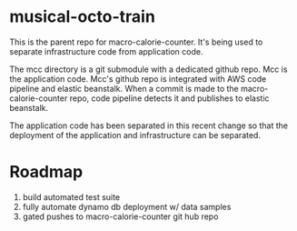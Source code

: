 # musical-octo-train
This is the parent repo for macro-calorie-counter.
It's being used to separate infrastructure code from application code.

The mcc directory is a git submodule with a dedicated github repo.
Mcc is the application code.
Mcc's github repo is integrated with AWS code pipeline and elastic beanstalk.
When a commit is made to the macro-calorie-counter repo,
code pipeline detects it and publishes to elastic beanstalk.

The application code has been separated in this recent change so that the deployment of the application and infrastructure can be separated.

# Roadmap
1. build automated test suite
2. fully automate dynamo db deployment w/ data samples
3. gated pushes to macro-calorie-counter git hub repo